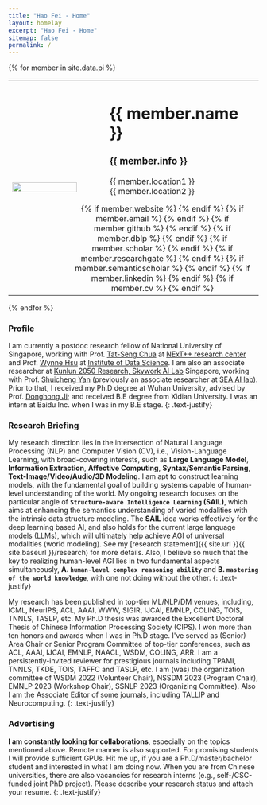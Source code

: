 ```yaml
---
title: "Hao Fei - Home"
layout: homelay
excerpt: "Hao Fei - Home"
sitemap: false
permalink: /
---
```


{% for member in site.data.pi %}

<table>
    <tbody>
        <tr>
            <td width="35%">
              <a id="profile" href="{{site.url}}{{site.baseurl}}/"><img src="{{ site.url }}{{ site.baseurl }}/images/teampic/{{ member.photo }}" class="img-responsive" width="90%" style="block:inline; margin-left:auto; margin-right:auto; margin-top:20px; margin-bottom:20px;" /></a>
            </td>
            <td>
                <div id="toptitle" style="margin-left: 20px">
                    <h1>{{ member.name }} </h1>
                    <h3>{{ member.info }} </h3>
                    {{ member.location1 }}  <br>
                    {{ member.location2 }}  <br>
                    <div style="margin-top: 15px;margin-left: -80px">
                        <center>
                            {% if member.website %}<a href="{{ member.website }}" target="_blank" ><i class="fa fa-home fa-2x"></i></a> {% endif %}
                            {% if member.email %}<a href="mailto:{{ member.email }}" target="_blank"><i class="fa fa-envelope-square fa-2x"></i></a> {% endif %}
                            {% if member.github %} <a href="{{ member.github }}" target="_blank"><i class="fa fa-github-square fa-2x"></i></a> {% endif %}
                            {% if member.dblp %} <a href="{{ member.dblp }}" target="_blank"><i class="ai ai-dblp-square ai-2x"></i></a> {% endif %}
                            {% if member.scholar %} <a href="{{ member.scholar }}" target="_blank"><i class="ai ai-google-scholar-square ai-2x"></i></a> {% endif %}
                            {% if member.researchgate %} <a href="{{ member.researchgate }}" target="_blank"><i class="ai ai-researchgate-square ai-2x"></i></a> {% endif %}
                            {% if member.semanticscholar %} <a href="{{ member.semanticscholar }}" target="_blank"><i class="ai ai-semantic-scholar-square ai-2x"></i></a> {% endif %}
                            {% if member.linkedin %} <a href="{{ member.linkedin }}" target="_blank"><i class="fa fa-linkedin-square fa-2x"></i></a> {% endif %}
                            {% if member.cv %} <a href="{{ member.cv }}" target="_blank"><i class="ai ai-cv-square ai-2x"></i></a> {% endif %}
                        </center>
                    </div>
                </div>
            </td>
        </tr>
    </tbody>
</table>

{% endfor %}



### Profile
I am currently a postdoc research fellow of National University of Singapore, working with Prof. [Tat-Seng Chua](https://www.chuatatseng.com/) at [NExT++ research center](https://www.nextcenter.org/team) and Prof. [Wynne Hsu](https://www.comp.nus.edu.sg/~whsu/) at [Institute of Data Science](https://ids.nus.edu.sg/).
I am also an associate researcher at [Kunlun 2050 Research, Skywork AI Lab](#) Singapore, working with Prof. [Shuicheng Yan](https://yanshuicheng.info/) (previously an associate researcher at [SEA AI lab](https://sail.sea.com/)).
Prior to that, I received my Ph.D degree at Wuhan University, advised by Prof. [Donghong Ji](https://scholar.google.com/citations?user=2Q-7u3AAAAAJ); 
and received B.E degree from Xidian University.
I was an intern at Baidu Inc. when I was in my B.E stage.
{: .text-justify}


<div style="margin-top: 20px"></div>

### Research Briefing
My research direction lies in the intersection of Natural Language Processing (NLP) and Computer Vision (CV), i.e., Vision-Language Learning,
with broad-covering interests, such as **Large Language Model**, **Information Extraction**, **Affective Computing**, **Syntax/Semantic Parsing**, 
**Text-Image/Video/Audio/3D Modeling**.
I am apt to construct learning models, with the fundamental goal of building systems capable of human-level understanding of the world. 
My ongoing research focuses on the particular angle of **`Structure-aware Intelligence Learning` (SAIL)**, 
which aims at enhancing the semantics understanding of varied modalities with the intrinsic data structure modeling.
The __SAIL__ idea works effectively for the deep learning based AI, and also holds for the current large language models (LLMs), 
which will ultimately help achieve AGI of universal modalities (world modeling).
See my [research statement]({{ site.url }}{{ site.baseurl }}/research) for more details.
Also, I believe so much that the key to realizing human-level AGI lies in two fundamental aspects simultaneously,
**A. `human-level complex reasoning ability`** and **B. `mastering of the world knowledge`**, with one not doing without the other.
{: .text-justify}



My research has been published in top-tier ML/NLP/DM venues, including, ICML, NeurIPS, ACL, AAAI, WWW, SIGIR, IJCAI, EMNLP, COLING, TOIS, TNNLS, TASLP, etc.
My Ph.D thesis was awarded the Excellent Doctoral Thesis of Chinese Information Processing Society (CIPS).
I won more than ten honors and awards when I was in Ph.D stage.
I've served as (Senior) Area Chair or Senior Program Committee of top-tier conferences, such as ACL, AAAI, IJCAI, EMNLP, NAACL, WSDM, COLING, ARR. 
I am a persistently-invited reviewer for prestigious journals including TPAMI, TNNLS, TKDE, TOIS, TAFFC and TASLP, etc.
I am (was) the organization committee of WSDM 2022 (Volunteer Chair), NSSDM 2023 (Program Chair), EMNLP 2023 (Workshop Chair), SSNLP 2023 (Organizing Committee). 
Also I am the Associate Editor of some journals, including TALLIP and Neurocomputing.
{: .text-justify}



<div style="margin-top: 20px"></div>

### Advertising

**I am constantly looking for collaborations**, especially on the topics mentioned above. 
Remote manner is also supported.
For promising students I will provide sufficient GPUs.
Hit me up, if you are a Ph.D/master/bachelor student and interested in what I am doing now.
When you are from Chinese universities, there are also vacancies for research interns (e.g., self-/CSC-funded joint PhD project).
Please describe your research status and attach your resume.
{: .text-justify}

